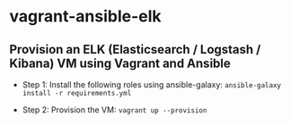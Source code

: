 # vagrant-ansible-elk

## Provision an ELK (Elasticsearch / Logstash / Kibana) VM using Vagrant and Ansible

* Step 1: Install the following roles using ansible-galaxy:
```ansible-galaxy install -r requirements.yml```

* Step 2: Provision the VM:
```vagrant up --provision```